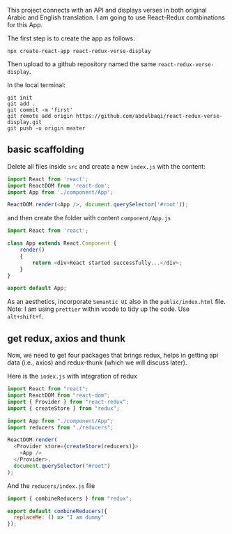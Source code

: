 This project connects with an API and displays verses in both original Arabic and English translation. I am going to use React-Redux combinations for this App.

The first step is to create the app as follows:

```
npx create-react-app react-redux-verse-display
```

Then upload to a github repository named the same `react-redux-verse-display`. 

In the local terminal:
```
git init
git add .
git commit -m 'first'
git remote add origin https://github.com/abdulbaqi/react-redux-verse-display.git
git push -u origin master
```

## basic scaffolding

Delete all files inside `src` and create a new `index.js` with the content:

```javascript
import React from 'react';
import ReactDOM from 'react-dom';
import App from './component/App';

ReactDOM.render(<App />, document.querySelector('#root'));

```

and then create the folder with content `component/App.js`

```javascript
import React from 'react';

class App extends React.Component {
    render()
    {
        return <div>React started successfully...</div>;
    }
}

export default App;
```
As an aesthetics, incorporate `Semantic UI` also in the `public/index.html` file. 
Note: I am using `prettier` within vcode to tidy up the code. Use `alt+shift+f`. 

## get redux, axios and thunk

Now, we need to get four packages that brings redux, helps in getting api data (i.e., axios) and redux-thunk (which we will discuss later).

Here is the `index.js` with integration of redux

```javascript
import React from "react";
import ReactDOM from "react-dom";
import { Provider } from "react-redux";
import { createStore } from "redux";

import App from "./component/App";
import reducers from "./reducers";

ReactDOM.render(
  <Provider store={createStore(reducers)}>
    <App />
  </Provider>,
  document.querySelector("#root")
);
```

And the `reducers/index.js` file

```javascript 
import { combineReducers } from "redux";

export default combineReducers({
  replaceMe: () => "I am dummy"
});

```

